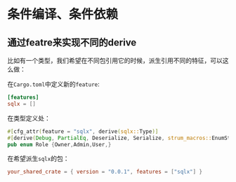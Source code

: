 # 条件编译、条件依赖


## 通过featre来实现不同的derive
比如有一个类型，我们希望在不同包引用它的时候，派生引用不同的特征，可以这么做：

在`Cargo.toml`中定义新的`feature`:
```toml
[features]
sqlx = []
```

在类型定义处：
```rust
#[cfg_attr(feature = "sqlx", derive(sqlx::Type)]
#[derive(Debug, PartialEq, Deserialize, Serialize, strum_macros::EnumString)]
pub enum Role {Owner,Admin,User,}
```

在希望派生`sqlx`的包：
```toml
your_shared_crate = { version = "0.0.1", features = ["sqlx"] }
```